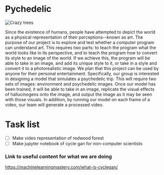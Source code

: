 # Pychedelic
![Crazy trees](https://media.giphy.com/media/Ov5A42olq6RGM/source.gif)

Since the existence of humans, people have attempted to depict the world as a physical representation of their perceptions--known as art. The purpose of our project is to explore and test whether a computer program can understand art. This requires two parts: to teach the program what the world looks like in its perspective, and to teach the program how to convert its style to an image of the world. If we achieve this, the program will be able to take in an image, and add its unique style to it, or take in a style and convert it to a photorealistic image. We plan that this project can be used by anyone for their personal entertainment. Specifically, our group is interested in designing a model that simulates a psychedelic trip. This will require two sets of images: environment and psychedelic images. Once our model has been trained, it will be able to take in an image, replicate the visual effects of hallucinogens onto the image, and output the image as it may be seen with those visuals. In addition, by running our model on each frame of a video, our team will generate a processed video.

# Task list
- [ ] Make video representation of redwood forest
- [ ] Make jupyter notebook of cycle gan for non-computer scientists

### Link to useful content for what we are doing
https://machinelearningmastery.com/what-is-cyclegan/
